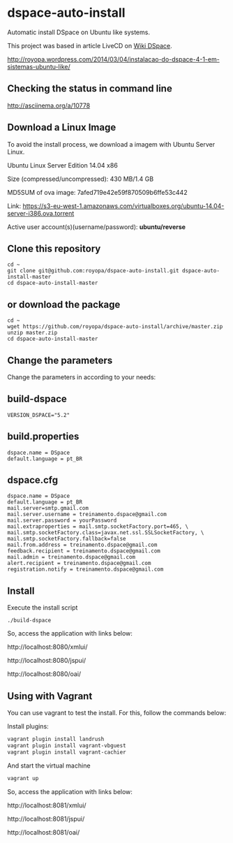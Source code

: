dspace-auto-install
===================

Automatic install DSpace on Ubuntu like systems.

This project was based in article LiveCD on [Wiki DSpace](https://wiki.duraspace.org/display/DSPACE/LiveCD).

http://royopa.wordpress.com/2014/03/04/instalacao-do-dspace-4-1-em-sistemas-ubuntu-like/

Checking the status in command line
-----------------------------------

http://asciinema.org/a/10778

Download a Linux Image
----------------------

To avoid the install process, we download a imagem with Ubuntu Server Linux.

Ubuntu Linux Server Edition 14.04 x86

Size (compressed/uncompressed): 430 MB/1.4 GB

MD5SUM of ova image: 7afed719e42e59f870509b6ffe53c442

Link: https://s3-eu-west-1.amazonaws.com/virtualboxes.org/ubuntu-14.04-server-i386.ova.torrent

Active user account(s)(username/password): **ubuntu/reverse**

Clone this repository
--------------------

```shell
cd ~
git clone git@github.com:royopa/dspace-auto-install.git dspace-auto-install-master
cd dspace-auto-install-master
```

or download the package
-----------------------
```shell
cd ~
wget https://github.com/royopa/dspace-auto-install/archive/master.zip
unzip master.zip
cd dspace-auto-install-master
```

Change the parameters
---------------------

Change the parameters in according to your needs:

build-dspace
------------

    VERSION_DSPACE="5.2"
    
build.properties
----------------

    dspace.name = DSpace
    default.language = pt_BR
    
dspace.cfg
----------

    dspace.name = DSpace
    default.language = pt_BR
    mail.server=smtp.gmail.com
    mail.server.username = treinamento.dspace@gmail.com
    mail.server.password = yourPassword
    mail.extraproperties = mail.smtp.socketFactory.port=465, \
    mail.smtp.socketFactory.class=javax.net.ssl.SSLSocketFactory, \
    mail.smtp.socketFactory.fallback=false
    mail.from.address = treinamento.dspace@gmail.com
    feedback.recipient = treinamento.dspace@gmail.com
    mail.admin = treinamento.dspace@gmail.com
    alert.recipient = treinamento.dspace@gmail.com
    registration.notify = treinamento.dspace@gmail.com
    
Install
-------
Execute the install script

```shell
./build-dspace
```

So, access the application with links below:

http://localhost:8080/xmlui/

http://localhost:8080/jspui/

http://localhost:8080/oai/


Using with Vagrant
------------------

You can use vagrant to test the install. For this, follow the commands below:

Install plugins:

```sh
vagrant plugin install landrush
vagrant plugin install vagrant-vbguest
vagrant plugin install vagrant-cachier
```

And start the virtual machine

```sh
vagrant up
```

So, access the application with links below:

http://localhost:8081/xmlui/

http://localhost:8081/jspui/

http://localhost:8081/oai/
